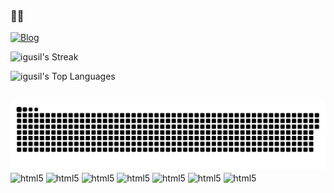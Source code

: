 ### 👋🏻

[![Blog](https://img.shields.io/badge/website-000000?style=for-the-badge&logo=About.me&logoColor=white)](https://joseigor.com)

![igusil's Streak](https://github-readme-streak-stats.herokuapp.com/?user=igusil&theme=blue-green&hide_border=false)

![igusil's Top Languages](https://github-readme-stats.vercel.app/api/top-langs/?username=igusil&theme=nightowl&show_icons=true&hide_border=true&layout=compact)

<div style="display: inline block"><br/>
  <img src="./snake.svg">
  <img align="center" alt="html5" src="https://img.shields.io/badge/C-00599C?style=for-the-badge&logo=c&logoColor=white">
  <img align="center" alt="html5" src="https://img.shields.io/badge/Shell_Script-121011?style=for-the-badge&logo=gnu-bash&logoColor=white">
  <img align="center" alt="html5" src="https://img.shields.io/badge/JavaScript-323330?style=for-the-badge&logo=javascript&logoColor=F7DF1E">
  <img align="center" alt="html5" src="https://img.shields.io/badge/HTML5-E34F26?style=for-the-badge&logo=html5&logoColor=white">
  <img align="center" alt="html5" src="https://img.shields.io/badge/CSS3-1572B6?style=for-the-badge&logo=css3&logoColor=white">
  <img align="center" alt="html5" src="https://img.shields.io/badge/Linux-FCC624?style=for-the-badge&logo=linux&logoColor=black">
  <img align="center" alt="html5" src="https://img.shields.io/badge/Windows-0078D6?style=for-the-badge&logo=windows&logoColor=white">
</div>

